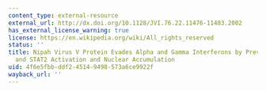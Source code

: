 ```yaml
---
content_type: external-resource
external_url: http://dx.doi.org/10.1128/JVI.76.22.11476-11483.2002
has_external_license_warning: true
license: https://en.wikipedia.org/wiki/All_rights_reserved
status: ''
title: Nipah Virus V Protein Evades Alpha and Gamma Interferons by Preventing STAT1
  and STAT2 Activation and Nuclear Accumulation
uid: 4f6e5fbb-ddf2-4514-9498-573a6ce9922f
wayback_url: ''
---
```

